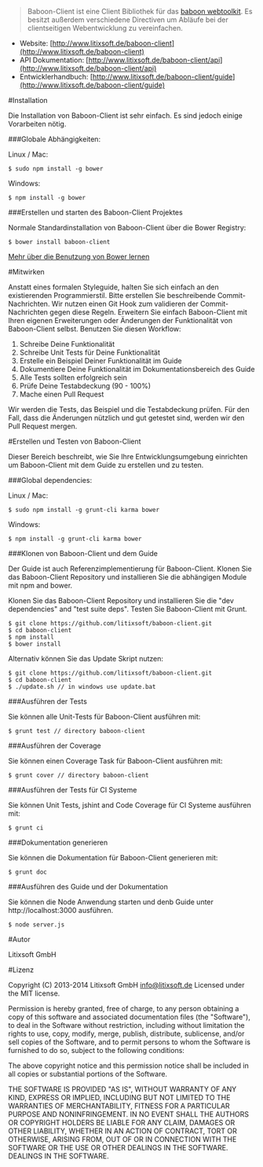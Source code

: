 > Baboon-Client ist eine Client Bibliothek für das [baboon webtoolkit](https://github.com/litixsoft/baboon). Es besitzt außerdem verschiedene Directiven um Abläufe bei der clientseitigen Webentwicklung zu vereinfachen.

 * Website: [http://www.litixsoft.de/baboon-client](http://www.litixsoft.de/baboon-client)
 * API Dokumentation: [http://www.litixsoft.de/baboon-client/api](http://www.litixsoft.de/baboon-client/api)
 * Entwicklerhandbuch: [http://www.litixsoft.de/baboon-client/guide](http://www.litixsoft.de/baboon-client/guide)

#Installation

Die Installation von Baboon-Client ist sehr einfach. Es sind jedoch einige Vorarbeiten nötig.

###Globale Abhängigkeiten:

Linux / Mac:

    $ sudo npm install -g bower

Windows:

    $ npm install -g bower

###Erstellen und starten des Baboon-Client Projektes

Normale Standardinstallation von Baboon-Client über die Bower Registry:

    $ bower install baboon-client

[Mehr über die Benutzung von Bower lernen](https://github.com/bower/bower#usage)

#Mitwirken

Anstatt eines formalen Styleguide, halten Sie sich einfach an den existierenden Programmierstil. Bitte erstellen Sie beschreibende Commit-Nachrichten. Wir nutzen einen Git Hook zum validieren der Commit-Nachrichten gegen diese Regeln. Erweitern Sie einfach Baboon-Client mit Ihren eigenen Erweiterungen oder Änderungen der Funktionalität von Baboon-Client selbst. Benutzen Sie diesen Workflow:

 1. Schreibe Deine Funktionalität
 2. Schreibe Unit Tests für Deine Funktionalität
 3. Erstelle ein Beispiel Deiner Funktionalität im Guide
 4. Dokumentiere Deine Funktionalität im Dokumentationsbereich des Guide
 5. Alle Tests sollten erfolgreich sein
 6. Prüfe Deine Testabdeckung (90 - 100%)
 7. Mache einen Pull Request

Wir werden die Tests, das Beispiel und die Testabdeckung prüfen. Für den Fall, dass die Änderungen nützlich und gut getestet sind, werden wir den Pull Request mergen.

#Erstellen und Testen von Baboon-Client

Dieser Bereich beschreibt, wie Sie Ihre Entwicklungsumgebung einrichten um Baboon-Client mit dem Guide zu erstellen und zu testen.

###Global dependencies:

Linux / Mac:

    $ sudo npm install -g grunt-cli karma bower

Windows:

    $ npm install -g grunt-cli karma bower

###Klonen von Baboon-Client und dem Guide

Der Guide ist auch Referenzimplementierung für Baboon-Client. Klonen Sie das Baboon-Client Repository und installieren Sie die abhängigen Module mit npm and bower.

Klonen Sie das Baboon-Client Repository und installieren Sie die "dev dependencies" and "test suite deps". Testen Sie Baboon-Client mit Grunt.

    $ git clone https://github.com/litixsoft/baboon-client.git
    $ cd baboon-client
    $ npm install
    $ bower install

Alternativ können Sie das Update Skript nutzen:

    $ git clone https://github.com/litixsoft/baboon-client.git
    $ cd baboon-client
    $ ./update.sh // in windows use update.bat

###Ausführen der Tests

Sie können alle Unit-Tests für Baboon-Client ausführen mit:

    $ grunt test // directory baboon-client

###Ausführen der Coverage

Sie können einen Coverage Task für Baboon-Client ausführen mit:

    $ grunt cover // directory baboon-client

###Ausführen der Tests für CI Systeme

Sie können Unit Tests, jshint and Code Coverage für CI Systeme ausführen mit:

    $ grunt ci

###Dokumentation generieren

Sie können die Dokumentation für Baboon-Client generieren mit:

    $ grunt doc

###Ausführen des Guide und der Dokumentation

Sie können die Node Anwendung starten und denb Guide unter http://localhost:3000 ausführen.

    $ node server.js

#Autor

Litixsoft GmbH

#Lizenz

Copyright (C) 2013-2014 Litixsoft GmbH info@litixsoft.de Licensed under the MIT license.

Permission is hereby granted, free of charge, to any person obtaining a copy of this software and associated documentation files (the "Software"), to deal in the Software without restriction, including without limitation the rights to use, copy, modify, merge, publish, distribute, sublicense, and/or sell copies of the Software, and to permit persons to whom the Software is furnished to do so, subject to the following conditions:

The above copyright notice and this permission notice shall be included in all copies or substantial portions of the Software.

THE SOFTWARE IS PROVIDED "AS IS", WITHOUT WARRANTY OF ANY KIND, EXPRESS OR IMPLIED, INCLUDING BUT NOT LIMITED TO THE WARRANTIES OF MERCHANTABILITY, FITNESS FOR A PARTICULAR PURPOSE AND NONINFRINGEMENT. IN NO EVENT SHALL THE AUTHORS OR COPYRIGHT HOLDERS BE LIABLE FOR ANY CLAIM, DAMAGES OR OTHER LIABILITY, WHETHER IN AN ACTION OF CONTRACT, TORT OR OTHERWISE, ARISING FROM, OUT OF OR IN CONNECTION WITH THE SOFTWARE OR THE USE OR OTHER DEALINGS IN THE SOFTWARE. DEALINGS IN THE SOFTWARE.